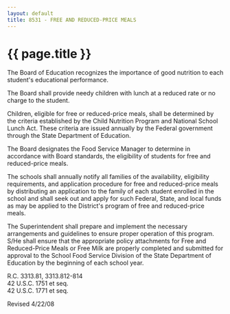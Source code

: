 ```yaml
---
layout: default
title: 8531 - FREE AND REDUCED-PRICE MEALS
---
```


{{ page.title }}
================

The Board of Education recognizes the importance of good nutrition to
each student's educational performance.

The Board shall provide needy children with lunch at a reduced rate or
no charge to the student.

Children, eligible for free or reduced-price meals, shall be determined
by the criteria established by the Child Nutrition Program and National
School Lunch Act. These criteria are issued annually by the Federal
government through the State Department of Education.

The Board designates the Food Service Manager to determine in accordance
with Board standards, the eligibility of students for free and
reduced-price meals.

The schools shall annually notify all families of the availability,
eligibility requirements, and application procedure for free and
reduced-price meals by distributing an application to the family of each
student enrolled in the school and shall seek out and apply for such
Federal, State, and local funds as may be applied to the District's
program of free and reduced-price meals.

The Superintendent shall prepare and implement the necessary
arrangements and guidelines to ensure proper operation of this program.
S/He shall ensure that the appropriate policy attachments for Free and
Reduced-Price Meals or Free Milk are properly completed and submitted
for approval to the School Food Service Division of the State Department
of Education by the beginning of each school year.

R.C. 3313.81, 3313.812-814\
 42 U.S.C. 1751 et seq.\
 42 U.S.C. 1771 et seq.

Revised 4/22/08
